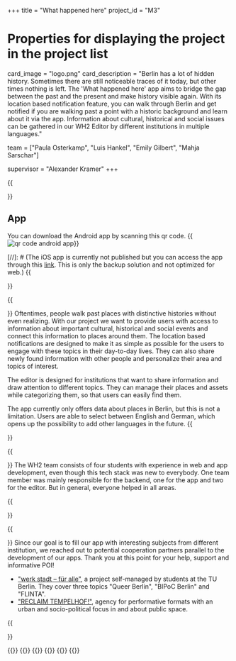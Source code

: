 +++
title = "What happened here"
project_id = "M3"

# Properties for displaying the project in the project list
card_image = "logo.png"
card_description = "Berlin has a lot of hidden history. Sometimes there are still noticeable traces of it today, but other times nothing is left. The 'What happened here' app aims to bridge the gap between the past and the present and make history visible again. With its location based notification feature, you can walk through Berlin and get notified if you are walking past a point with a historic background and learn about it via the app. Information about cultural, historical and social issues can be gathered in our WH2 Editor by different institutions in multiple languages."

team = ["Paula Osterkamp", "Luis Hankel", "Emily Gilbert", "Mahja Sarschar"]

supervisor = "Alexander Kramer"
+++

{{<section title="Our Applications">}}
## App
You can download the Android app by scanning this qr code.
{{<image src="qr-code.jpg" alt="qr code android app" caption="QR Code Android app">}}

[//]: # (The iOS app is currently not published but you can access the app through this [link](). This is only the backup solution and not optimized for web.)
{{</section>}}

{{<section title="Our Goal">}}
Oftentimes, people walk past places with distinctive histories without even realizing. With our project we want to provide users with access to information about important cultural, historical and social events and connect this information to places around them. The location based notifications are designed to make it as simple as possible for the users to engage with these topics in their day-to-day lives. They can also share newly found information with other people and personalize their area and topics of interest.

The editor is designed for institutions that want to share information and draw attention to different topics. They can manage their places and assets while categorizing them, so that users can easily find them.

The app currently only offers data about places in Berlin, but this is not a limitation. Users are able to select between English and German, which opens up the possibility to add other languages in the future.
{{</section>}}


{{<section title="The Team">}}
The WH2 team consists of four students with experience in web and app development, even though this tech stack was new to everybody. One team member was mainly responsible for the backend, one for the app and two for the editor. But in general, everyone helped in all areas.

{{</section >}}

{{<section title="The Partners">}}
Since our goal is to fill our app with interesting subjects from different institution, we reached out to potential cooperation partners parallel to the development of our apps. Thank you at this point for your help, support and informative POI!

- ["werk stadt – für alle"](https://werkstadtfueralle.wordpress.com/), a project self-managed by students at the TU Berlin. They cover three topics "Queer Berlin", "BIPoC Berlin" and "FLINTA".
- ["RECLAIM TEMPELHOF!"](https://sites.google.com/view/reclaim/startseite?authuser=0), agency for performative formats with an urban and socio-political focus in and about public space.

{{</section >}}

{{<gallery>}}
{{<team-member image="paula.jpeg" name="Paula">}}
{{<team-member image="luis.jpg" name="Luis">}}
{{<team-member image="emily.jpg" name="Emily">}}
{{<team-member image="mahja.jpeg" name="Mahja">}}
{{</gallery>}}
